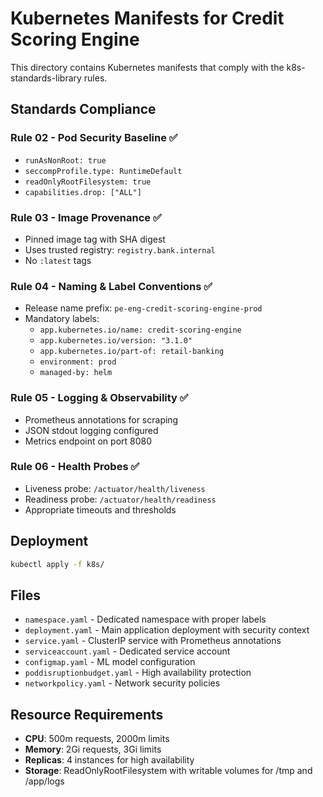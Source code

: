 # Kubernetes Manifests for Credit Scoring Engine

This directory contains Kubernetes manifests that comply with the k8s-standards-library rules.

## Standards Compliance

### Rule 02 - Pod Security Baseline ✅
- `runAsNonRoot: true`
- `seccompProfile.type: RuntimeDefault`
- `readOnlyRootFilesystem: true`
- `capabilities.drop: ["ALL"]`

### Rule 03 - Image Provenance ✅
- Pinned image tag with SHA digest
- Uses trusted registry: `registry.bank.internal`
- No `:latest` tags

### Rule 04 - Naming & Label Conventions ✅
- Release name prefix: `pe-eng-credit-scoring-engine-prod`
- Mandatory labels:
  - `app.kubernetes.io/name: credit-scoring-engine`
  - `app.kubernetes.io/version: "3.1.0"`
  - `app.kubernetes.io/part-of: retail-banking`
  - `environment: prod`
  - `managed-by: helm`

### Rule 05 - Logging & Observability ✅
- Prometheus annotations for scraping
- JSON stdout logging configured
- Metrics endpoint on port 8080

### Rule 06 - Health Probes ✅
- Liveness probe: `/actuator/health/liveness`
- Readiness probe: `/actuator/health/readiness`
- Appropriate timeouts and thresholds

## Deployment

```bash
kubectl apply -f k8s/
```

## Files

- `namespace.yaml` - Dedicated namespace with proper labels
- `deployment.yaml` - Main application deployment with security context
- `service.yaml` - ClusterIP service with Prometheus annotations
- `serviceaccount.yaml` - Dedicated service account
- `configmap.yaml` - ML model configuration
- `poddisruptionbudget.yaml` - High availability protection
- `networkpolicy.yaml` - Network security policies

## Resource Requirements

- **CPU**: 500m requests, 2000m limits
- **Memory**: 2Gi requests, 3Gi limits
- **Replicas**: 4 instances for high availability
- **Storage**: ReadOnlyRootFilesystem with writable volumes for /tmp and /app/logs
